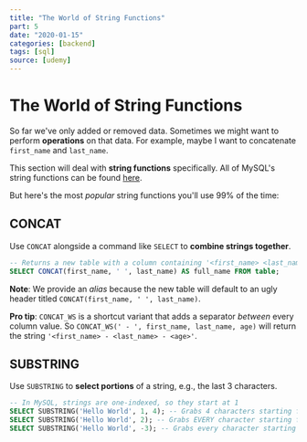 ```yaml
---
title: "The World of String Functions"
part: 5
date: "2020-01-15"
categories: [backend]
tags: [sql]
source: [udemy]
---
```


# The World of String Functions

So far we've only added or removed data. Sometimes we might want to perform **operations** on that data. For example, maybe I want to concatenate `first_name` and `last_name`.

This section will deal with **string functions** specifically. All of MySQL's string functions can be found [here](https://dev.mysql.com/doc/refman/8.0/en/string-functions.html).

But here's the most *popular* string functions you'll use 99% of the time:

## CONCAT

Use `CONCAT` alongside a command like `SELECT` to **combine strings together**.

```sql
-- Returns a new table with a column containing '<first_name> <last_name>' for each row
SELECT CONCAT(first_name, ' ', last_name) AS full_name FROM table;
```

**Note**: We provide an *alias* because the new table will default to an ugly header titled `CONCAT(first_name, ' ', last_name)`.

**Pro tip**: `CONCAT_WS` is a shortcut variant that adds a separator *between* every column value. So `CONCAT_WS(' - ', first_name, last_name, age)` will return the string `'<first_name> - <last_name> - <age>'`.


## SUBSTRING

Use `SUBSTRING` to **select portions** of a string, e.g., the last 3 characters.

```sql
-- In MySQL, strings are one-indexed, so they start at 1
SELECT SUBSTRING('Hello World', 1, 4); -- Grabs 4 characters starting from the 1st
SELECT SUBSTRING('Hello World', 2); -- Grabs EVERY character starting from the 2nd
SELECT SUBSTRING('Hello World', -3); -- Grabs every character starting from 3rd last
```